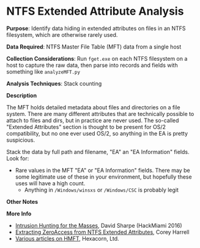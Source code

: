 # NTFS Extended Attribute Analysis

**Purpose**: Identify data hiding in extended attributes on files in an NTFS filesystem, which are otherwise rarely used.  

**Data Required**: NTFS Master File Table (MFT) data from a single host

**Collection Considerations**: Run `fget.exe` on each NTFS filesystem on a host to capture the raw data, then parse into records and fields with something like `analyzeMFT.py`

**Analysis Techniques**: Stack counting

**Description**

The MFT holds detailed metadata about files and directories on a file system.  There are many different attributes that are technically possible to attach to files and dirs, but in practice are never used.  The so-called "Extended Attributes" section is thought to be present for OS/2 compatibility, but no one ever used OS/2, so anything in the EA is pretty suspicious.  

Stack the data by full path and filename, "EA" an "EA Information" fields.  Look for:

* Rare values in the MFT "EA" or "EA Information" fields.  There may be some legitimate use of these in your environment, but hopefully these uses will have a high count.
    * Anything in `/Windows/winsxs` or `/Windows/CSC` is probably legit


**Other Notes**

**More Info**

- [Intrusion Hunting for the Masses](https://www.youtube.com/watch?v=YLgycMCPo4c), David Sharpe (HackMiami 2016)
- [Extracting ZeroAccess from NTFS Extended Attributes](http://journeyintoir.blogspot.com/2012/12/extracting-zeroaccess-from-ntfs.html), Corey Harrell
- [Various articles on HMFT](http://www.hexacorn.com/blog/category/software-releases/hmft/), Hexacorn, Ltd.

